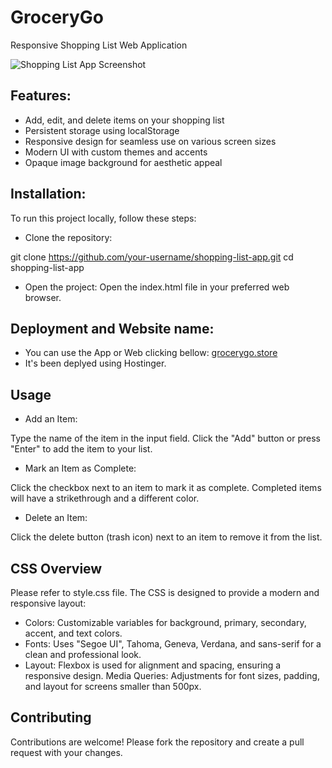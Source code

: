 # GroceryGo

Responsive Shopping List Web Application

![Shopping List App Screenshot](desktop/GroceryGo.png)

## Features:

- Add, edit, and delete items on your shopping list
- Persistent storage using localStorage
- Responsive design for seamless use on various screen sizes
- Modern UI with custom themes and accents
- Opaque image background for aesthetic appeal

## Installation:

To run this project locally, follow these steps:

- Clone the repository:

git clone https://github.com/your-username/shopping-list-app.git
cd shopping-list-app

- Open the project:
  Open the index.html file in your preferred web browser.

## Deployment and Website name:

- You can use the App or Web clicking bellow:
  [grocerygo.store](https://www.grocerygo.store/)
- It's been deplyed using Hostinger.

## Usage

- Add an Item:

Type the name of the item in the input field.
Click the "Add" button or press "Enter" to add the item to your list.

- Mark an Item as Complete:

Click the checkbox next to an item to mark it as complete.
Completed items will have a strikethrough and a different color.

- Delete an Item:

Click the delete button (trash icon) next to an item to remove it from the list.

## CSS Overview

Please refer to style.css file. The CSS is designed to provide a modern and responsive layout:

- Colors: Customizable variables for background, primary, secondary, accent, and text colors.
- Fonts: Uses "Segoe UI", Tahoma, Geneva, Verdana, and sans-serif for a clean and professional look.
- Layout: Flexbox is used for alignment and spacing, ensuring a responsive design.
  Media Queries: Adjustments for font sizes, padding, and layout for screens smaller than 500px.

## Contributing

Contributions are welcome! Please fork the repository and create a pull request with your changes.

